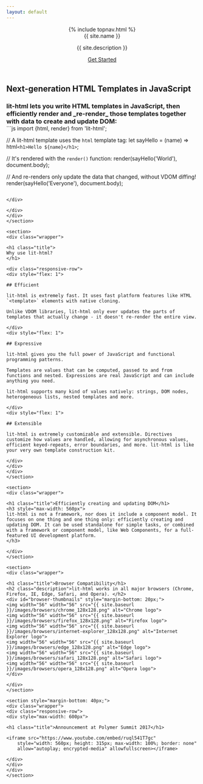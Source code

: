 ```yaml
---
layout: default
---
```

<header class="hero" markdown="0">
{% include topnav.html %}
<div class="wrapper">
<div class="hero-title">{{ site.name }}</div>
<p class="hero-caption">{{ site.description }}</p>
<a class="hero-link link-with-arrow" href="{{ site.baseurl }}/guide">Get Started</a>
</div>
</header>

<section id="section-snippet">
<div class="wrapper">
<h1 class="title">
Next-generation HTML Templates in JavaScript
</h1>

<div class="responsive-row">

<h3 class="description" style="flex: 1; margin-bottom: 0; max-width: 600px;">lit-html lets you write HTML templates in JavaScript, then efficiently render and _re-render_ those templates together with data to create and update DOM:</h3>

<div style="flex: 2">
```js
import {html, render} from 'lit-html';

// A lit-html template uses the `html` template tag:
let sayHello = (name) => html`<h1>Hello ${name}</h1>`;

// It's rendered with the `render()` function:
render(sayHello('World'), document.body);

// And re-renders only update the data that changed, without VDOM diffing!
render(sayHello('Everyone'), document.body);
```

</div>

</div>
</div>
</section>

<section>
<div class="wrapper">

<h1 class="title">
Why use lit-html?
</h1>

<div class="responsive-row">
<div style="flex: 1">

## Efficient

lit-html is extremely fast. It uses fast platform features like HTML `<template>` elements with native cloning.

Unlike VDOM libraries, lit-html only ever updates the parts of templates that actually change - it doesn't re-render the entire view.

</div>
<div style="flex: 1">

## Expressive

lit-html gives you the full power of JavaScript and functional programming patterns.

Templates are values that can be computed, passed to and from functions and nested. Expressions are real JavaScript and can include anything you need.

lit-html supports many kind of values natively: strings, DOM nodes, heterogeneous lists, nested templates and more.

</div>
<div style="flex: 1">

## Extensible

lit-html is extremely customizable and extensible. Directives customize how values are handled, allowing for asynchronous values, efficient keyed-repeats, error boundaries, and more. lit-html is like your very own template construction kit.

</div>
</div>
</div>
</section>

<section>
<div class="wrapper">

<h1 class="title">Efficiently creating and updating DOM</h1>
<h3 style="max-width: 560px">
lit-html is not a framework, nor does it include a component model. It focuses on one thing and one thing only: efficiently creating and updating DOM. It can be used standalone for simple tasks, or combined with a framework or component model, like Web Components, for a full-featured UI development platform.
</h3>

</div>
</section>

<section>
<div class="wrapper">

<h1 class="title">Browser Compatibility</h1>
<h2 class="description">lit-html works in all major browsers (Chrome, Firefox, IE, Edge, Safari, and Opera). </h2>
<div id="browser-thumbnails" style="margin-bottom: 20px;">
<img width="56" width="56" src="{{ site.baseurl }}/images/browsers/chrome_128x128.png" alt="Chrome logo">
<img width="56" width="56" src="{{ site.baseurl }}/images/browsers/firefox_128x128.png" alt="Firefox logo">
<img width="56" width="56" src="{{ site.baseurl }}/images/browsers/internet-explorer_128x128.png" alt="Internet Explorer logo">
<img width="56" width="56" src="{{ site.baseurl }}/images/browsers/edge_128x128.png" alt="Edge logo">
<img width="56" width="56" src="{{ site.baseurl }}/images/browsers/safari_128x128.png" alt="Safari logo">
<img width="56" width="56" src="{{ site.baseurl }}/images/browsers/opera_128x128.png" alt="Opera logo">
</div>

</div>
</section>

<section style="margin-bottom: 40px;">
<div class="wrapper">
<div class="responsive-row">
<div style="max-width: 600px">

<h1 class="title">Announcement at Polymer Summit 2017</h1>

<iframe src="https://www.youtube.com/embed/ruql541T7gc"
    style="width: 560px; height: 315px; max-width: 100%; border: none"
    allow="autoplay; encrypted-media" allowfullscreen></iframe>

</div>
</div>
</div>
</section>
